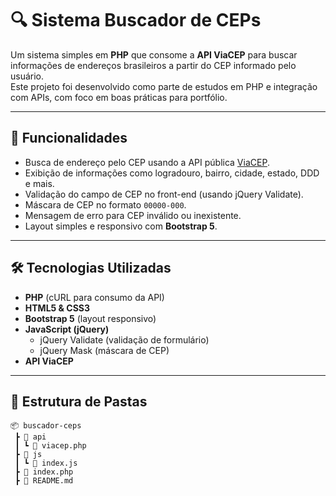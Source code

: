 # 🔍 Sistema Buscador de CEPs

Um sistema simples em **PHP** que consome a **API ViaCEP** para buscar informações de endereços brasileiros a partir do CEP informado pelo usuário.  
Este projeto foi desenvolvido como parte de estudos em PHP e integração com APIs, com foco em boas práticas para portfólio.

---

## 🚀 Funcionalidades
- Busca de endereço pelo CEP usando a API pública [ViaCEP](https://viacep.com.br/).  
- Exibição de informações como logradouro, bairro, cidade, estado, DDD e mais.  
- Validação do campo de CEP no front-end (usando jQuery Validate).  
- Máscara de CEP no formato `00000-000`.  
- Mensagem de erro para CEP inválido ou inexistente.  
- Layout simples e responsivo com **Bootstrap 5**.  

---

## 🛠️ Tecnologias Utilizadas
- **PHP** (cURL para consumo da API)  
- **HTML5 & CSS3**  
- **Bootstrap 5** (layout responsivo)  
- **JavaScript (jQuery)**  
  - jQuery Validate (validação de formulário)  
  - jQuery Mask (máscara de CEP)  
- **API ViaCEP**

---

## 📂 Estrutura de Pastas
```text
📦 buscador-ceps
 ┣ 📂 api
 ┃ ┗ 📜 viacep.php
 ┣ 📂 js
 ┃ ┗ 📜 index.js
 ┣ 📜 index.php
 ┣ 📜 README.md
